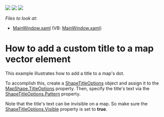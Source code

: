 <!-- default badges list -->
![](https://img.shields.io/endpoint?url=https://codecentral.devexpress.com/api/v1/VersionRange/128571099/22.2.2%2B)
[![](https://img.shields.io/badge/Open_in_DevExpress_Support_Center-FF7200?style=flat-square&logo=DevExpress&logoColor=white)](https://supportcenter.devexpress.com/ticket/details/E4220)
[![](https://img.shields.io/badge/📖_How_to_use_DevExpress_Examples-e9f6fc?style=flat-square)](https://docs.devexpress.com/GeneralInformation/403183)
<!-- default badges end -->
<!-- default file list -->
*Files to look at*:

* [MainWindow.xaml](./CS/DXMap_UseTitleOptions/MainWindow.xaml) (VB: [MainWindow.xaml](./VB/DXMap_UseTitleOptions/MainWindow.xaml))
<!-- default file list end -->
# How to add a custom title to a map vector element

This example illustrates how to add a title to a map's dot.  

To accomplish this, create a [ShapeTitleOptions](https://docs.devexpress.com/WPF/DevExpress.Xpf.Map.ShapeTitleOptions?p=netframework) object and  assign it to the [MapShape.TitleOptions](https://docs.devexpress.com/WPF/DevExpress.Xpf.Map.MapShapeBase.TitleOptions?p=netframework) property. Then, specify the title's text via the [ShapeTitleOptions.Pattern](https://docs.devexpress.com/WPF/DevExpress.Xpf.Map.ShapeTitleOptions.Pattern?p=netframework) property. 

Note that the title's text can be invisible on a map. So make sure the [ShapeTitleOptions.Visible](https://docs.devexpress.com/WPF/DevExpress.Xpf.Map.ShapeTitleOptions.Visible?p=netframework) property is set to **true**.


